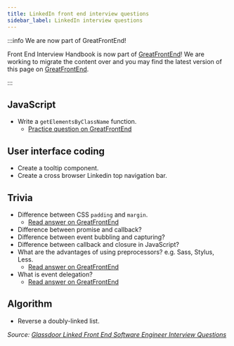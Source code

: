 ```yaml
---
title: LinkedIn front end interview questions
sidebar_label: LinkedIn interview questions
---
```


:::info We are now part of GreatFrontEnd!

Front End Interview Handbook is now part of [GreatFrontEnd](https://www.greatfrontend.com)! We are working to migrate the content over and you may find the latest version of this page on [GreatFrontEnd](https://www.greatfrontend.com/prepare).

:::

## JavaScript

- Write a `getElementsByClassName` function.
  - [Practice question on GreatFrontEnd](https://www.greatfrontend.com/questions/javascript/get-elements-by-class-name)

## User interface coding

- Create a tooltip component.
- Create a cross browser Linkedin top navigation bar.

## Trivia

- Difference between CSS `padding` and `margin`.
  - [Read answer on GreatFrontEnd](https://www.greatfrontend.com/questions/quiz/explain-your-understanding-of-the-box-model-and-how-you-would-tell-the-browser-in-css-to-render-your-layout-in-different-box-models)
- Difference between promise and callback?
- Difference between event bubbling and capturing?
- Difference between callback and closure in JavaScript?
- What are the advantages of using preprocessors? e.g. Sass, Stylus, Less.
  - [Read answer on GreatFrontEnd](https://www.greatfrontend.com/questions/quiz/what-are-the-advantages-disadvantages-of-using-css-preprocessors)
- What is event delegation?
  - [Read answer on GreatFrontEnd](https://www.greatfrontend.com/questions/quiz/explain-event-delegation)

## Algorithm

- Reverse a doubly-linked list.

_Source: [Glassdoor Linked Front End Software Engineer Interview Questions](https://www.glassdoor.sg/Interview/LinkedIn-Front-End-Software-Engineer-Interview-Questions-EI_IE34865.0,8_KO9,36.htm)_
